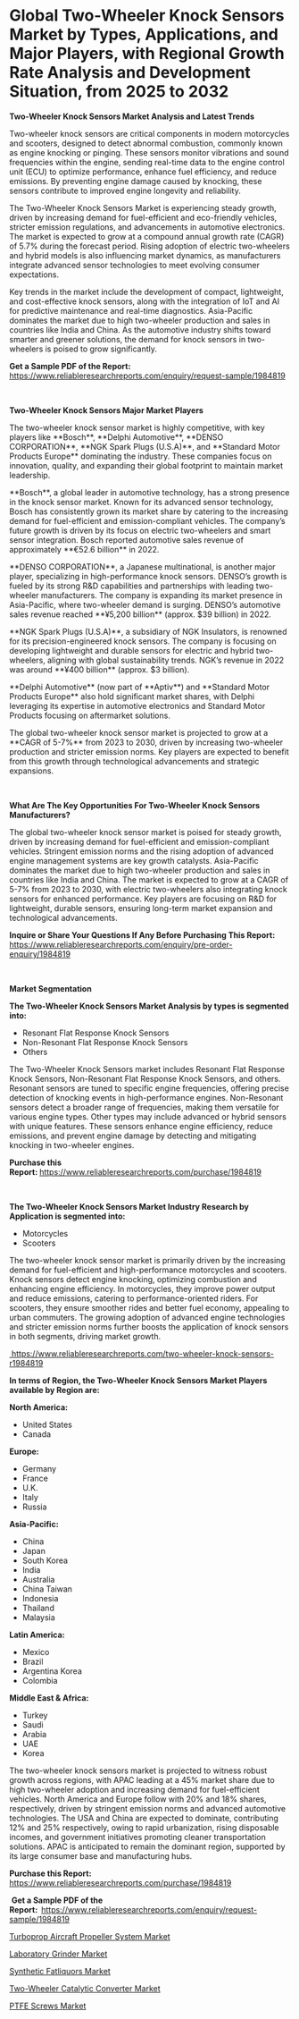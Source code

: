 <p><h1>Global Two-Wheeler Knock Sensors Market by Types, Applications, and Major Players, with Regional Growth Rate Analysis and Development Situation, from 2025 to 2032</h1></p><p><strong>Two-Wheeler Knock Sensors Market Analysis and Latest Trends</strong></p>
<p><p>Two-wheeler knock sensors are critical components in modern motorcycles and scooters, designed to detect abnormal combustion, commonly known as engine knocking or pinging. These sensors monitor vibrations and sound frequencies within the engine, sending real-time data to the engine control unit (ECU) to optimize performance, enhance fuel efficiency, and reduce emissions. By preventing engine damage caused by knocking, these sensors contribute to improved engine longevity and reliability.</p><p>The Two-Wheeler Knock Sensors Market is experiencing steady growth, driven by increasing demand for fuel-efficient and eco-friendly vehicles, stricter emission regulations, and advancements in automotive electronics. The market is expected to grow at a compound annual growth rate (CAGR) of 5.7% during the forecast period. Rising adoption of electric two-wheelers and hybrid models is also influencing market dynamics, as manufacturers integrate advanced sensor technologies to meet evolving consumer expectations.</p><p>Key trends in the market include the development of compact, lightweight, and cost-effective knock sensors, along with the integration of IoT and AI for predictive maintenance and real-time diagnostics. Asia-Pacific dominates the market due to high two-wheeler production and sales in countries like India and China. As the automotive industry shifts toward smarter and greener solutions, the demand for knock sensors in two-wheelers is poised to grow significantly.</p></p>
<p><strong>Get a Sample PDF of the Report:&nbsp;</strong> <a href="https://www.reliableresearchreports.com/enquiry/request-sample/1984819?utm_campaign=11&utm_medium=2&utm_source=Github&utm_content=ia&utm_term=24012025&utm_id=two-wheeler-knock-sensors">https://www.reliableresearchreports.com/enquiry/request-sample/1984819</a></p>
<p>&nbsp;</p>
<p><strong>Two-Wheeler Knock Sensors Major Market Players</strong></p>
<p><p>The two-wheeler knock sensor market is highly competitive, with key players like **Bosch**, **Delphi Automotive**, **DENSO CORPORATION**, **NGK Spark Plugs (U.S.A)**, and **Standard Motor Products Europe** dominating the industry. These companies focus on innovation, quality, and expanding their global footprint to maintain market leadership.</p><p>**Bosch**, a global leader in automotive technology, has a strong presence in the knock sensor market. Known for its advanced sensor technology, Bosch has consistently grown its market share by catering to the increasing demand for fuel-efficient and emission-compliant vehicles. The company’s future growth is driven by its focus on electric two-wheelers and smart sensor integration. Bosch reported automotive sales revenue of approximately **€52.6 billion** in 2022.</p><p>**DENSO CORPORATION**, a Japanese multinational, is another major player, specializing in high-performance knock sensors. DENSO’s growth is fueled by its strong R&D capabilities and partnerships with leading two-wheeler manufacturers. The company is expanding its market presence in Asia-Pacific, where two-wheeler demand is surging. DENSO’s automotive sales revenue reached **¥5,200 billion** (approx. $39 billion) in 2022.</p><p>**NGK Spark Plugs (U.S.A)**, a subsidiary of NGK Insulators, is renowned for its precision-engineered knock sensors. The company is focusing on developing lightweight and durable sensors for electric and hybrid two-wheelers, aligning with global sustainability trends. NGK’s revenue in 2022 was around **¥400 billion** (approx. $3 billion).</p><p>**Delphi Automotive** (now part of **Aptiv**) and **Standard Motor Products Europe** also hold significant market shares, with Delphi leveraging its expertise in automotive electronics and Standard Motor Products focusing on aftermarket solutions.</p><p>The global two-wheeler knock sensor market is projected to grow at a **CAGR of 5-7%** from 2023 to 2030, driven by increasing two-wheeler production and stricter emission norms. Key players are expected to benefit from this growth through technological advancements and strategic expansions.</p></p>
<p>&nbsp;</p>
<p><strong>What Are The Key Opportunities For Two-Wheeler Knock Sensors Manufacturers?</strong></p>
<p><p>The global two-wheeler knock sensor market is poised for steady growth, driven by increasing demand for fuel-efficient and emission-compliant vehicles. Stringent emission norms and the rising adoption of advanced engine management systems are key growth catalysts. Asia-Pacific dominates the market due to high two-wheeler production and sales in countries like India and China. The market is expected to grow at a CAGR of 5-7% from 2023 to 2030, with electric two-wheelers also integrating knock sensors for enhanced performance. Key players are focusing on R&D for lightweight, durable sensors, ensuring long-term market expansion and technological advancements.</p></p>
<p><strong>Inquire or Share Your Questions If Any Before Purchasing This Report:</strong> <a href="https://www.reliableresearchreports.com/enquiry/pre-order-enquiry/1984819?utm_campaign=11&utm_medium=2&utm_source=Github&utm_content=ia&utm_term=24012025&utm_id=two-wheeler-knock-sensors">https://www.reliableresearchreports.com/enquiry/pre-order-enquiry/1984819</a></p>
<p>&nbsp;</p>
<p><strong>Market Segmentation</strong></p>
<p><strong>The Two-Wheeler Knock Sensors Market Analysis by types is segmented into:</strong></p>
<p><ul><li>Resonant Flat Response Knock Sensors</li><li>Non-Resonant Flat Response Knock Sensors</li><li>Others</li></ul></p>
<p><p>The Two-Wheeler Knock Sensors market includes Resonant Flat Response Knock Sensors, Non-Resonant Flat Response Knock Sensors, and others. Resonant sensors are tuned to specific engine frequencies, offering precise detection of knocking events in high-performance engines. Non-Resonant sensors detect a broader range of frequencies, making them versatile for various engine types. Other types may include advanced or hybrid sensors with unique features. These sensors enhance engine efficiency, reduce emissions, and prevent engine damage by detecting and mitigating knocking in two-wheeler engines.</p></p>
<p><strong>Purchase this Report:&nbsp;</strong><a href="https://www.reliableresearchreports.com/purchase/1984819?utm_campaign=11&utm_medium=2&utm_source=Github&utm_content=ia&utm_term=24012025&utm_id=two-wheeler-knock-sensors">https://www.reliableresearchreports.com/purchase/1984819</a></p>
<p>&nbsp;</p>
<p><strong>The Two-Wheeler Knock Sensors Market Industry Research by Application is segmented into:</strong></p>
<p><ul><li>Motorcycles</li><li>Scooters</li></ul></p>
<p><p>The two-wheeler knock sensor market is primarily driven by the increasing demand for fuel-efficient and high-performance motorcycles and scooters. Knock sensors detect engine knocking, optimizing combustion and enhancing engine efficiency. In motorcycles, they improve power output and reduce emissions, catering to performance-oriented riders. For scooters, they ensure smoother rides and better fuel economy, appealing to urban commuters. The growing adoption of advanced engine technologies and stricter emission norms further boosts the application of knock sensors in both segments, driving market growth.</p></p>
<p><a href="https://www.reliableresearchreports.com/two-wheeler-knock-sensors-r1984819?utm_campaign=11&utm_medium=2&utm_source=Github&utm_content=ia&utm_term=24012025&utm_id=two-wheeler-knock-sensors">&nbsp;https://www.reliableresearchreports.com/two-wheeler-knock-sensors-r1984819</a></p>
<p><strong>In terms of Region, the Two-Wheeler Knock Sensors Market Players available by Region are:</strong></p>
<p>
    <p> <strong> North America: </strong>
        <ul>
            <li>United States</li>
            <li>Canada</li>
        </ul>
        </p> 
    <p> <strong> Europe: </strong>
        <ul>
            <li>Germany</li>
            <li>France</li>
            <li>U.K.</li>
            <li>Italy</li>
            <li>Russia</li>
        </ul>
        </p> 
    <p> <strong> Asia-Pacific: </strong>
        <ul>
            <li>China</li>
            <li>Japan</li>
            <li>South Korea</li>
            <li>India</li>
            <li>Australia</li>
            <li>China Taiwan</li>
            <li>Indonesia</li>
            <li>Thailand</li>
            <li>Malaysia</li>
        </ul>
        </p> 
    <p> <strong> Latin America: </strong>
        <ul>
            <li>Mexico</li>
            <li>Brazil</li>
            <li>Argentina Korea</li>
            <li>Colombia</li>
        </ul>
        </p> 
    <p> <strong> Middle East & Africa: </strong>
        <ul>
            <li>Turkey</li>
            <li>Saudi</li>
            <li>Arabia</li>
            <li>UAE</li>
            <li>Korea</li>
        </ul>
    </p>
    </p>
<p><p>The two-wheeler knock sensors market is projected to witness robust growth across regions, with APAC leading at a 45% market share due to high two-wheeler adoption and increasing demand for fuel-efficient vehicles. North America and Europe follow with 20% and 18% shares, respectively, driven by stringent emission norms and advanced automotive technologies. The USA and China are expected to dominate, contributing 12% and 25% respectively, owing to rapid urbanization, rising disposable incomes, and government initiatives promoting cleaner transportation solutions. APAC is anticipated to remain the dominant region, supported by its large consumer base and manufacturing hubs.</p></p>
<p><strong>Purchase this Report: </strong><a href="https://www.reliableresearchreports.com/purchase/1984819?utm_campaign=11&utm_medium=2&utm_source=Github&utm_content=ia&utm_term=24012025&utm_id=two-wheeler-knock-sensors">https://www.reliableresearchreports.com/purchase/1984819</a></p>
<p>&nbsp;<strong>Get a Sample PDF of the Report:&nbsp;&nbsp;</strong><a href="https://www.reliableresearchreports.com/enquiry/request-sample/1984819?utm_campaign=11&utm_medium=2&utm_source=Github&utm_content=ia&utm_term=24012025&utm_id=two-wheeler-knock-sensors">https://www.reliableresearchreports.com/enquiry/request-sample/1984819</a></p>
<p><strong></strong></p>
<p><p><a href="https://github.com/gukenneth26571/Market-Research-Report-List-1/blob/main/turboprop-aircraft-propeller-system-market.md?utm_campaign=11&utm_medium=2&utm_source=Github&utm_content=ia&utm_term=24012025&utm_id=two-wheeler-knock-sensors">Turboprop Aircraft Propeller System Market</a></p><p><a href="https://www.linkedin.com/pulse/revenue-demand-forecast-laboratory-grinder-industry-z5sbc?utm_campaign=11&utm_medium=2&utm_source=Github&utm_content=ia&utm_term=24012025&utm_id=two-wheeler-knock-sensors">Laboratory Grinder Market</a></p><p><a href="https://www.linkedin.com/pulse/synthetic-fatliquors-market-overview-significant-growth-mbn0f?utm_campaign=11&utm_medium=2&utm_source=Github&utm_content=ia&utm_term=24012025&utm_id=two-wheeler-knock-sensors">Synthetic Fatliquors Market</a></p><p><a href="https://github.com/stillsfloria19981/Market-Research-Report-List-1/blob/main/two-wheeler-catalytic-converter-market.md?utm_campaign=11&utm_medium=2&utm_source=Github&utm_content=ia&utm_term=24012025&utm_id=two-wheeler-knock-sensors">Two-Wheeler Catalytic Converter Market</a></p><p><a href="https://www.linkedin.com/pulse/ptfe-screws-market-size-share-analysis-forecasted-cagr-108-gnode?utm_campaign=11&utm_medium=2&utm_source=Github&utm_content=ia&utm_term=24012025&utm_id=two-wheeler-knock-sensors">PTFE Screws Market</a></p></p>